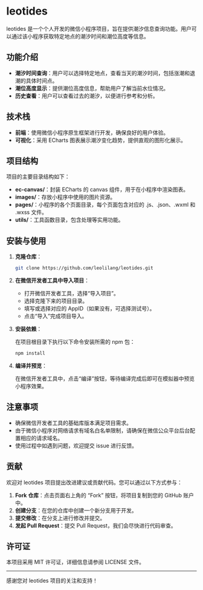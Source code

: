 # leotides

leotides 是一个个人开发的微信小程序项目，旨在提供潮汐信息查询功能。用户可以通过该小程序获取特定地点的潮汐时间和潮位高度等信息。

## 功能介绍

- **潮汐时间查询**：用户可以选择特定地点，查看当天的潮汐时间，包括涨潮和退潮的具体时间点。
- **潮位高度显示**：提供潮位高度信息，帮助用户了解当前水位情况。
- **历史查看**：用户可以查看过去的潮汐，以便进行参考和分析。

## 技术栈

- **前端**：使用微信小程序原生框架进行开发，确保良好的用户体验。
- **可视化**：采用 ECharts 图表展示潮汐变化趋势，提供直观的图形化展示。

## 项目结构

项目的主要目录结构如下：

- **ec-canvas/**：封装 ECharts 的 canvas 组件，用于在小程序中渲染图表。
- **images/**：存放小程序中使用的图片资源。
- **pages/**：小程序的各个页面目录，每个页面包含对应的 .js、.json、.wxml 和 .wxss 文件。
- **utils/**：工具函数目录，包含处理等实用功能。

## 安装与使用

1. **克隆仓库**：

   ```bash
   git clone https://github.com/leolilang/leotides.git
   ```


2. **在微信开发者工具中导入项目**：

   - 打开微信开发者工具，选择“导入项目”。
   - 选择克隆下来的项目目录。
   - 填写或选择对应的 AppID（如果没有，可选择测试号）。
   - 点击“导入”完成项目导入。

3. **安装依赖**：

   在项目根目录下执行以下命令安装所需的 npm 包：

   ```bash
   npm install
   ```


4. **编译并预览**：

   在微信开发者工具中，点击“编译”按钮，等待编译完成后即可在模拟器中预览小程序效果。

## 注意事项

- 确保微信开发者工具的基础库版本满足项目需求。
- 由于微信小程序对网络请求有域名白名单限制，请确保在微信公众平台后台配置相应的请求域名。
- 使用过程中如遇到问题，欢迎提交 issue 进行反馈。

## 贡献

欢迎对 leotides 项目提出改进建议或贡献代码。您可以通过以下方式参与：

1. **Fork 仓库**：点击页面右上角的 “Fork” 按钮，将项目复制到您的 GitHub 账户中。
2. **创建分支**：在您的仓库中创建一个新分支用于开发。
3. **提交修改**：在分支上进行修改并提交。
4. **发起 Pull Request**：提交 Pull Request，我们会尽快进行代码审查。

## 许可证

本项目采用 MIT 许可证，详细信息请参阅 LICENSE 文件。

---

感谢您对 leotides 项目的关注和支持！ 
